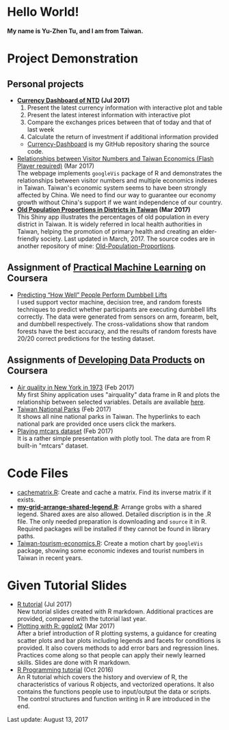 # Hello World!
**My name is Yu-Zhen Tu, and I am from Taiwan.**

# Project Demonstration

## Personal projects
* __[Currency Dashboard of NTD](https://corytu.shinyapps.io/currency-dashboard/) (Jul 2017)<br>__
    1. Present the latest currency information with interactive plot and table
    2. Present the latest interest information with interactive plot
    3. Compare the exchanges prices between that of today and that of last week
    4. Calculate the return of investment if additional information provided
    * [Currency-Dashboard](https://github.com/corytu/Currency-Dashboard) is my GitHub repository sharing the source code.
* [Relationships between Visitor Numbers and Taiwan Economics (Flash Player required)](https://corytu.github.io/R-Language-Exhibition/Docs/Relationships_between_Visitor_Numbers_and_Taiwan_Economics.html) (Mar 2017)<br>
The webpage implements `googleVis` package of R and demonstrates the relationships between visitor numbers and multiple economics indexes in Taiwan. Taiwan's economic system seems to have been strongly affected by China. We need to find our way to guarantee our economy growth without China's support if we want independence of our country.
* __[Old Population Proportions in Districts in Taiwan](https://corytu.shinyapps.io/old_populations_dist/) (Mar 2017)<br>__
This Shiny app illustrates the percentages of old population in every district in Taiwan. It is widely referred in local health authorities in Taiwan, helping the promotion of primary health and creating an elder-friendly society. Last updated in March, 2017. The source codes are in another repository of mine: [Old-Population-Proportions](https://github.com/corytu/Old-Population-Proportions).

## Assignment of [Practical Machine Learning](https://www.coursera.org/learn/practical-machine-learning/home/info) on Coursera
* [Predicting “How Well” People Perform Dumbbell Lifts](https://github.com/corytu/Predict-Dumbbell-Lifts)<br>
I used support vector machine, decision tree, and random forests techniques to predict whether participants are executing dumbbell lifts correctly. The data were generated from sensors on arm, forearm, belt, and dumbbell respectively. The cross-validations show that random forests have the best accuracy, and the results of random forests have 20/20 correct predictions for the testing dataset.

## Assignments of [Developing Data Products](https://www.coursera.org/learn/data-products/home/info) on Coursera
* [Air quality in New York in 1973](https://corytu.shinyapps.io/airquality/) (Feb 2017)<br>
My first Shiny application uses "airquality" data frame in R and plots the relationship between selected variables. Details are available <a href="https://corytu.github.io/R-Language-Exhibition/Docs/Air_Quality_in_New_York_in_1973.html">here</a>.
* [Taiwan National Parks](https://corytu.github.io/R-Language-Exhibition/Docs/Taiwan_National_Parks.html) (Feb 2017)<br>
It shows all nine national parks in Taiwan. The hyperlinks to each national park are provided once users click the markers.
* [Playing mtcars dataset](https://corytu.github.io/R-Language-Exhibition/Docs/play_mtcars_dataset.html) (Feb 2017)<br>
It is a rather simple presentation with plotly tool. The data are from R built-in "mtcars" dataset.

# Code Files
* [cachematrix.R](https://github.com/corytu/R-Language-Exhibition/blob/master/cachematrix.R): Create and cache a matrix. Find its inverse matrix if it exists.
* __[my-grid-arrange-shared-legend.R](https://github.com/corytu/R-Language-Exhibition/blob/master/my-grid-arrange-shared-legend.R)__: Arrange grobs with a shared legend. Shared axes are also allowed. Detailed discription is in the .R file. The only needed preparation is downloading and `source` it in R. Required packages will be installed if they cannot be found in library paths.
* [Taiwan-tourism-economics.R](https://github.com/corytu/R-Language-Exhibition/blob/master/Taiwan-tourism-economics.R): Create a motion chart by `googleVis` package, showing some economic indexes and tourist numbers in Taiwan in recent years.

# Given Tutorial Slides
* [R tutorial](https://corytu.github.io/R-Language-Exhibition/Docs/R-Tutorial.html) (Jul 2017)<br>
New tutorial slides created with R markdown. Additional practices are provided, compared with the tutorial last year.
* <a href="https://corytu.github.io/R-Language-Exhibition/Docs/Plotting_with_R_ggplot2.html">Plotting with R: ggplot2</a> (Mar 2017)<br>
After a brief introduction of R plotting systems, a guidance for creating scatter plots and bar plots including legends and facets for conditions is provided. It also covers methods to add error bars and regression lines. Practices come along so that people can apply their newly learned skills. Slides are done with R markdown.
* <a href="https://github.com/corytu/R-Language-Exhibition/blob/master/Docs/R_Tutorial_20161012_BLP.pdf">R Programming tutorial</a> (Oct 2016)<br>
An R tutorial which covers the history and overview of R, the characteristics of various R objects, and vectorized operations. It also contains the functions people use to input/output the data or scripts. The control structures and function writing in R are introduced in the end.

Last update: August 13, 2017
